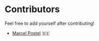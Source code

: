 # Contributors

Feel free to add yourself after contributing!

* [Marcel Postel](https://github.com/marcel-postel) 🇩🇪
